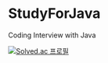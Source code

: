 # StudyForJava
Coding Interview with Java

[![Solved.ac
프로필](http://mazassumnida.wtf/api/generate_badge?boj=tmdwns1101)](https://solved.ac/tmdwns1101)
